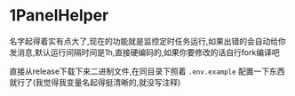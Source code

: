 # 1PanelHelper
名字起得着实有点大了,现在的功能就是监控定时任务运行,如果出错的会自动给你发消息,默认运行间隔时间是1h,直接硬编码的,如果你要修改的话自行fork编译吧

直接从release下载下来二进制文件,在同目录下照着 `.env.example` 配置一下东西就行了(我觉得我变量名起得挺清晰的,就没写注释)
